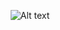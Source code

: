 <p align="center"><img src="https://linuxbashscripts1.s3.amazonaws.com/Green+Best+Day+Ever+Wedding+Banner+Print.gif" alt="Alt text" title="Optional title"></p>

